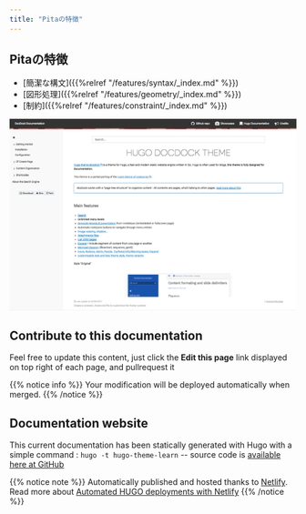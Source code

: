```yaml
---
title: "Pitaの特徴"
---
```


## Pitaの特徴

* [簡潔な構文]({{%relref "/features/syntax/_index.md" %}})
* [図形処理]({{%relref "/features/geometry/_index.md" %}})
* [制約]({{%relref "/features/constraint/_index.md" %}})

![Screenshot](https://github.com/matcornic/hugo-theme-learn/raw/master/images/screenshot.png?width=40pc&classes=shadow)


## Contribute to this documentation
Feel free to update this content, just click the **Edit this page** link displayed on top right of each page, and pullrequest it

{{% notice info %}}
Your modification will be deployed automatically when merged.
{{% /notice %}}

## Documentation website
This current documentation has been statically generated with Hugo with a simple command : `hugo -t hugo-theme-learn` -- source code is [available here at GitHub](https://github.com/matcornic/hugo-theme-learn)

{{% notice note %}}
Automatically published and hosted thanks to [Netlify](https://www.netlify.com/). Read more about [Automated HUGO deployments with Netlify](https://www.netlify.com/blog/2015/07/30/hosting-hugo-on-netlifyinsanely-fast-deploys/)
{{% /notice %}}
